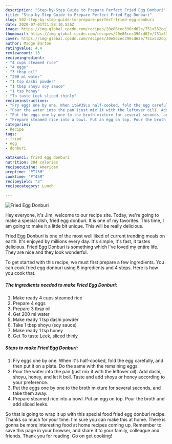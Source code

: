 ```yaml
---
description: "Step-by-Step Guide to Prepare Perfect Fried Egg Donburi"
title: "Step-by-Step Guide to Prepare Perfect Fried Egg Donburi"
slug: 502-step-by-step-guide-to-prepare-perfect-fried-egg-donburi
date: 2020-07-01T21:58:10.526Z
image: https://img-global.cpcdn.com/recipes/20e86cec390cd62e/751x532cq70/fried-egg-donburi-recipe-main-photo.jpg
thumbnail: https://img-global.cpcdn.com/recipes/20e86cec390cd62e/751x532cq70/fried-egg-donburi-recipe-main-photo.jpg
cover: https://img-global.cpcdn.com/recipes/20e86cec390cd62e/751x532cq70/fried-egg-donburi-recipe-main-photo.jpg
author: Madge Barton
ratingvalue: 4.4
reviewcount: 13
recipeingredient:
- "4 cups steamed rice"
- "4 eggs"
- "3 tbsp oil"
- "200 ml water"
- "1 tsp dashi powder"
- "1 tbsp shoyu soy sauce"
- "1 tsp honey"
- "To taste Leek sliced thinly"
recipeinstructions:
- "Fry eggs one by one. When it&#39;s half-cooked, fold the egg carefully, and then put it on a plate. Do the same with the remaining eggs."
- "Pour the water into the pan (just mix it with the leftover oil). Add dashi, shoyu, honey, and let it boil. Taste and add shoyu or honey according to your preference."
- "Put the eggs one by one to the broth mixture for several seconds, and take them away."
- "Prepare steamed rice into a bowl. Put an egg on top. Pour the broth and add sliced leeks."
categories:
- Recipe
tags:
- fried
- egg
- donburi

katakunci: fried egg donburi 
nutrition: 284 calories
recipecuisine: American
preptime: "PT13M"
cooktime: "PT45M"
recipeyield: "3"
recipecategory: Lunch

---
```



![Fried Egg Donburi](https://img-global.cpcdn.com/recipes/20e86cec390cd62e/751x532cq70/fried-egg-donburi-recipe-main-photo.jpg)

Hey everyone, it's Jim, welcome to our recipe site. Today, we're going to make a special dish, fried egg donburi. It is one of my favorites. This time, I am going to make it a little bit unique. This will be really delicious.

Fried Egg Donburi is one of the most well liked of current trending meals on earth. It's enjoyed by millions every day. It's simple, it's fast, it tastes delicious. Fried Egg Donburi is something which I've loved my entire life. They are nice and they look wonderful.




To get started with this recipe, we must first prepare a few ingredients. You can cook fried egg donburi using 8 ingredients and 4 steps. Here is how you cook that.

##### The ingredients needed to make Fried Egg Donburi:

1. Make ready 4 cups steamed rice
1. Prepare 4 eggs
1. Prepare 3 tbsp oil
1. Get 200 ml water
1. Make ready 1 tsp dashi powder
1. Take 1 tbsp shoyu (soy sauce)
1. Make ready 1 tsp honey
1. Get To taste Leek, sliced thinly




##### Steps to make Fried Egg Donburi:

1. Fry eggs one by one. When it&#39;s half-cooked, fold the egg carefully, and then put it on a plate. Do the same with the remaining eggs.
1. Pour the water into the pan (just mix it with the leftover oil). Add dashi, shoyu, honey, and let it boil. Taste and add shoyu or honey according to your preference.
1. Put the eggs one by one to the broth mixture for several seconds, and take them away.
1. Prepare steamed rice into a bowl. Put an egg on top. Pour the broth and add sliced leeks.




So that is going to wrap it up with this special food fried egg donburi recipe. Thanks so much for your time. I'm sure you can make this at home. There is gonna be more interesting food at home recipes coming up. Remember to save this page in your browser, and share it to your family, colleague and friends. Thank you for reading. Go on get cooking!
